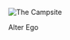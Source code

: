 ![The Campsite](https://github.com/nestyk/nestyk/assets/82773824/e5b80701-16b3-485f-815a-2e87fb370138)

Alter Ego
